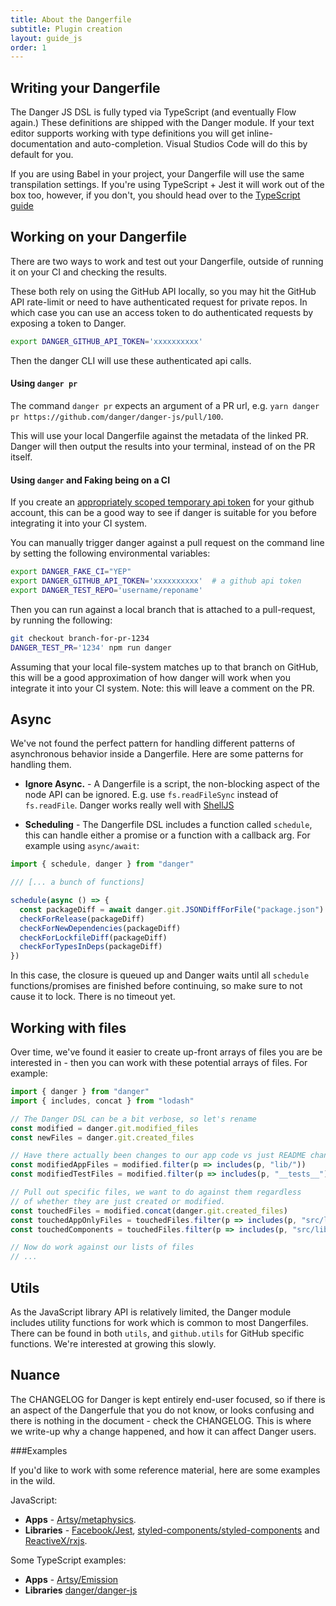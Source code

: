 ```yaml
---
title: About the Dangerfile
subtitle: Plugin creation
layout: guide_js
order: 1
---
```


## Writing your Dangerfile

The Danger JS DSL is fully typed via TypeScript (and eventually Flow again.)  These definitions are shipped with the Danger module. If your text editor supports working with type definitions you will get inline-documentation and auto-completion. Visual Studios Code will do this by default for you.

If you are using Babel in your project, your Dangerfile will use the same transpilation settings. If you're using TypeScript + Jest it will work out of the box too, however, if you don't, you should head over to the [TypeScript guide][ts_guide]

## Working on your Dangerfile

There are two ways to work and test out your Dangerfile, outside of running it on your CI and checking the results. 

These both rely on using the GitHub API locally, so you may hit the GitHub API rate-limit or need to have authenticated request for private repos. In which case you can use an access token to do authenticated requests by exposing a token to Danger.

```sh
export DANGER_GITHUB_API_TOKEN='xxxxxxxxxx'
```

Then the danger CLI will use these authenticated api calls.

#### Using `danger pr`

The command `danger pr` expects an argument of a PR url, e.g. `yarn danger pr https://github.com/danger/danger-js/pull/100`.

This will use your local Dangerfile against the metadata of the linked PR. Danger will then output the results into your terminal, instead of on the PR itself.

#### Using `danger` and Faking being on a CI

If you create an [appropriately scoped temporary api token](http://danger.systems/guides/getting_started.html#setting-up-an-access-token) for your github account, this can be a good way to see if danger is suitable for you before integrating it into your CI system.

You can manually trigger danger against a pull request on the command line by setting the following environmental variables:

```bash
export DANGER_FAKE_CI="YEP"
export DANGER_GITHUB_API_TOKEN='xxxxxxxxxx'  # a github api token
export DANGER_TEST_REPO='username/reponame'
```

Then you can run against a local branch that is attached to a pull-request, by running the following:

```bash
git checkout branch-for-pr-1234
DANGER_TEST_PR='1234' npm run danger
```

Assuming that your local file-system matches up to that branch on GitHub, this will be a good approximation of how danger will work when you integrate it into your CI system. Note: this will leave a comment on the PR.

## Async

We've not found the perfect pattern for handling different patterns of asynchronous behavior inside a Dangerfile. Here are some patterns for handling them.

* **Ignore Async.** - A Dangerfile is a script, the non-blocking aspect of the node API can be ignored. E.g. use `fs.readFileSync` instead of `fs.readFile`. Danger works really well with [ShellJS][]

* **Scheduling** - The Dangerfile DSL includes a function called `schedule`, this can handle either a promise or a function with a callback arg. For example using `async/await`:

```js
import { schedule, danger } from "danger"

/// [... a bunch of functions]

schedule(async () => {
  const packageDiff = await danger.git.JSONDiffForFile("package.json")
  checkForRelease(packageDiff)
  checkForNewDependencies(packageDiff)
  checkForLockfileDiff(packageDiff)
  checkForTypesInDeps(packageDiff)
})
```

In this case, the closure is queued up and Danger waits until all `schedule` functions/promises are finished before continuing, so make sure to not cause it to lock. There is no timeout yet.

## Working with files

Over time, we've found it easier to create up-front arrays of files you are be interested in - then you can work with these potential arrays of files. For example:

```js
import { danger } from "danger"
import { includes, concat } from "lodash"

// The Danger DSL can be a bit verbose, so let's rename
const modified = danger.git.modified_files
const newFiles = danger.git.created_files

// Have there actually been changes to our app code vs just README changes
const modifiedAppFiles = modified.filter(p => includes(p, "lib/"))
const modifiedTestFiles = modified.filter(p => includes(p, "__tests__"))

// Pull out specific files, we want to do against them regardless
// of whether they are just created or modified.
const touchedFiles = modified.concat(danger.git.created_files)
const touchedAppOnlyFiles = touchedFiles.filter(p => includes(p, "src/lib/") && !includes(p, "__tests__"))
const touchedComponents = touchedFiles.filter(p => includes(p, "src/lib/components") && !includes(p, "__tests__"))

// Now do work against our lists of files
// ...
```

## Utils

As the JavaScript library API is relatively limited, the Danger module includes utility functions for work which is common to most Dangerfiles. There can be found in both `utils`, and `github.utils` for GitHub specific functions. We're interested at growing this slowly.

## Nuance

The CHANGELOG for Danger is kept entirely end-user focused, so if there is an aspect of the Dangerfule that you do not know, or looks confusing and there is nothing in the document - check the CHANGELOG. This is where we write-up why a change happened, and how it can affect Danger users.

###Examples

If you'd like to work with some reference material, here are some examples in the wild. 

JavaScript:

* **Apps** - [Artsy/metaphysics][meta].
* **Libraries** - [Facebook/Jest][fbj], [styled-components/styled-components][sc] and [ReactiveX/rxjs][rxjs].

Some TypeScript examples:

* **Apps** - [Artsy/Emission][emiss]
* **Libraries** [danger/danger-js][danger-js]

[emiss]: https://github.com/artsy/emission/blob/master/dangerfile.ts
[danger-js]: https://github.com/danger/danger-js/blob/master/dangerfile.ts
[meta]: https://github.com/artsy/metaphysics/blob/master/dangerfile.js
[fbj]: https://github.com/facebook/jest/blob/master/dangerfile.js
[sc]: https://github.com/styled-components/styled-components/blob/master/dangerfile.js
[rxjs]: https://github.com/ReactiveX/rxjs/blob/master/dangerfile.js
[setup]: http://danger.systems/guides/getting_started.html#creating-a-bot-account-for-danger-to-use
[jest]: https://github.com/facebook/jest
[ShellJS]: http://github.com/shelljs/shelljs
[ts_guide]: DFSDGSDFDgdsgdfgd
